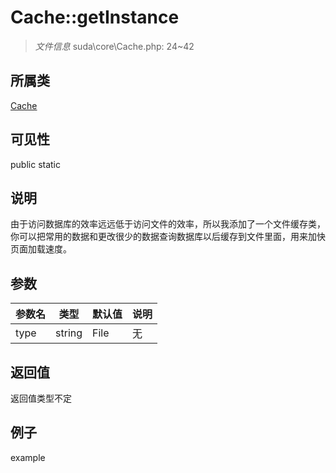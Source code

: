 # Cache::getInstance

> *文件信息* suda\core\Cache.php: 24~42
## 所属类 

[Cache](../Cache.md)

## 可见性

  public  static
## 说明


由于访问数据库的效率远远低于访问文件的效率，所以我添加了一个文件缓存类，
你可以把常用的数据和更改很少的数据查询数据库以后缓存到文件里面，用来加快页面加载速度。

## 参数

 
| 参数名 | 类型 | 默认值 | 说明 |
|--------|-----|-------|-------|
 | type |  string | File | 无 |
## 返回值
返回值类型不定
## 例子

example